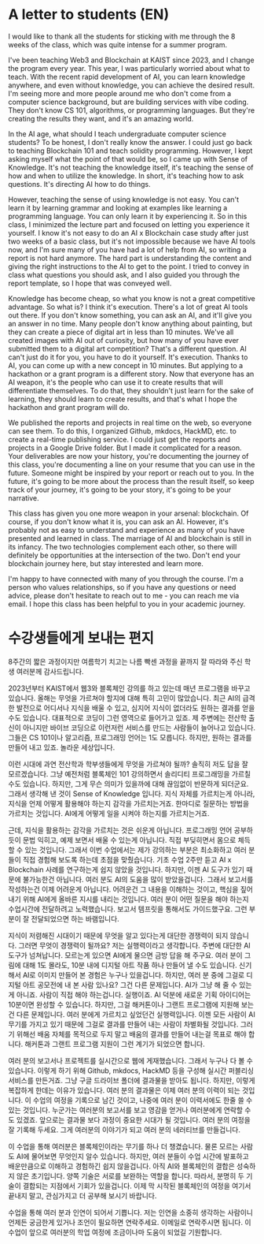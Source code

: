 # A letter to students (EN)
I would like to thank all the students for sticking with me through the 8 weeks of the class, which was quite intense for a summer program.

I've been teaching Web3 and Blockchain at KAIST since 2023, and I change the program every year. This year, I was particularly worried about what to teach. With the recent rapid development of AI, you can learn knowledge anywhere, and even without knowledge, you can achieve the desired result. I'm seeing more and more people around me who don't come from a computer science background, but are building services with vibe coding. They don't know CS 101, algorithms, or programming languages. But they're creating the results they want, and it's an amazing world.

In the AI age, what should I teach undergraduate computer science students? To be honest, I don't really know the answer. I could just go back to teaching Blockchain 101 and teach solidity programming. However, I kept asking myself what the point of that would be, so I came up with Sense of Knowledge. It's not teaching the knowledge itself, it's teaching the sense of how and when to utilize the knowledge. In short, it's teaching how to ask questions. It's directing AI how to do things.

However, teaching the sense of using knowledge is not easy. You can't learn it by learning grammar and looking at examples like learning a programming language. You can only learn it by experiencing it. So in this class, I minimized the lecture part and focused on letting you experience it yourself. I know it's not easy to do an AI x Blockchain case study after just two weeks of a basic class, but it's not impossible because we have AI tools now, and I'm sure many of you have had a lot of help from AI, so writing a report is not hard anymore. The hard part is understanding the content and giving the right instructions to the AI to get to the point. I tried to convey in class what questions you should ask, and I also guided you through the report template, so I hope that was conveyed well.

Knowledge has become cheap, so what you know is not a great competitive advantage. So what is? I think it's execution. There's a lot of great AI tools out there. If you don't know something, you can ask an AI, and it'll give you an answer in no time. Many people don't know anything about painting, but they can create a piece of digital art in less than 10 minutes. We've all created images with AI out of curiosity, but how many of you have ever submitted them to a digital art competition? That's a different question. AI can't just do it for you, you have to do it yourself. It's execution. Thanks to AI, you can come up with a new concept in 10 minutes. But applying to a hackathon or a grant program is a different story. Now that everyone has an AI weapon, it's the people who can use it to create results that will differentiate themselves. To do that, they shouldn't just learn for the sake of learning, they should learn to create results, and that's what I hope the hackathon and grant program will do.

We published the reports and projects in real time on the web, so everyone can see them. To do this, I organized Github, mkdocs, HackMD, etc. to create a real-time publishing service. I could just get the reports and projects in a Google Drive folder. But I made it complicated for a reason. Your deliverables are now your history, you're documenting the journey of this class, you're documenting a line on your resume that you can use in the future. Someone might be inspired by your report or reach out to you. In the future, it's going to be more about the process than the result itself, so keep track of your journey, it's going to be your story, it's going to be your narrative.

This class has given you one more weapon in your arsenal: blockchain. Of course, if you don't know what it is, you can ask an AI. However, it's probably not as easy to understand and experience as many of you have presented and learned in class. The marriage of AI and blockchain is still in its infancy. The two technologies complement each other, so there will definitely be opportunities at the intersection of the two. Don't end your blockchain journey here, but stay interested and learn more.

I'm happy to have connected with many of you through the course. I'm a person who values relationships, so if you have any questions or need advice, please don't hesitate to reach out to me - you can reach me via email. I hope this class has been helpful to you in your academic journey.



# 수강생들에게 보내는 편지

8주간의 짧은 과정이지만 여름학기 치고는 나름 빡센 과정을 끝까지 잘 따라와 주신 학생 여러분께 감사드립니다. 

2023년부터 KAIST에서 웹3와 블록체인 강의를 하고 있는데 매년 프로그램을 바꾸고 있습니다. 올해는 무엇을 가르쳐야 할지에 대해 특히 고민이 많았습니다. 최근 AI의 급격한 발전으로 어디서나 지식을 배울 수 있고, 심지어 지식이 없더라도 원하는 결과를 얻을 수도 있습니다. 대표적으로 코딩이 그런 영역으로 들어가고 있죠. 제 주변에는 전산학 출신이 아니지만 바이브 코딩으로 이런저런 서비스를 만드는 사람들이 늘어나고 있습니다. 그들은 CS 101이나 알고리즘, 프로그래밍 언어는 1도 모릅니다. 하지만, 원하는 결과를 만들어 내고 있죠. 놀라운 세상입니다. 

이런 시대에 과연 전산학과 학부생들에게 무엇을 가르쳐야 될까? 솔직히 저도 답을 잘 모르겠습니다. 그냥 예전처럼 블록체인 101 강의하면서 솔리디티 프로그래밍을 가르칠 수도 있습니다. 하지만, 그게 무슨 의미가 있을까에 대해 끊임없이 반문하게 되더군요. 그래서 생각해 낸 것이 Sense of Knowledge 입니다. 지식 자체를 가르치는게 아니라, 지식을 언제 어떻게 활용해야 하는지 감각을 가르치는거죠. 한마디로 질문하는 방법을 가르치는 것입니다. AI에게 어떻게 일을 시켜야 하는지를 가르치는거죠. 

근데, 지식을 활용하는 감각을 가르치는 것은 쉬운게 아닙니다. 프로그래밍 언어 공부하듯이 문법 익히고, 예제 보면서 배울 수 있는게 아닙니다. 직접 부딪히면서 몸으로 체득할 수 있는 것입니다. 그래서 이번 수업에서는 제가 강의하는 부분은 최소화하고 여러 분들이 직접 경험해 보도록 하는데 초점을 맞췄습니다. 기초 수업 2주만 듣고 AI x Blockchain 사례를 연구하는게 쉽지 않았을 것입니다. 하지만, 이젠 AI 도구가 있기 때문에 불가능한건 아닙니다. 여러 분도 AI의 도움을 많이 받았을겁니다. 그래서 보고서를 작성하는건 이제 어려운게 아닙니다. 어려운건 그 내용을 이해하는 것이고, 핵심을 짚어내기 위해 AI에게 올바른 지시를 내리는 것입니다. 여러 분이 어떤 질문을 해야 하는지 수업시간에 전달하려고 노력했습니다. 보고서 템프릿을 통해서도 가이드했구요. 그런 부분이 잘 전달되었으면 하는 바램입니다.

지식이 저렴해진 시대이기 때문에 무엇을 알고 있다는게 대단한 경쟁력이 되지 않습니다. 그러면 무엇이 경쟁력이 될까요? 저는 실행력이라고 생각합니다. 주변에 대단한 AI 도구가 넘쳐납니다. 모르는게 있으면 AI에게 물으면 금방 답을 해 주구요. 여러 분이 그림에 대해 1도 몰라도, 10분 내에 디지털 아트 작품 하나 만들어 낼 수도 있습니다. 신기해서 AI로 이미지 만들어 본 경험은 누구나 있을겁니다. 하지만, 여러 분 중에 그걸로 디지털 아트 공모전에 내 본 사람 있나요? 그건 다른 문제입니다. AI가 그냥 해 줄 수 있는게 아니죠. 사람이 직접 해야 하는겁니다. 실행이죠. AI 덕분에 새로운 기획 아이디어는 10분이면 완성할 수 있습니다. 하지만, 그걸 해커톤이나 그랜트 프로그램에 지원해 보는건 다른 문제입니다. 여러 분에게 가르치고 싶었던건 실행력입니다. 이젠 모든 사람이 AI 무기를 가지고 있기 때문에 그걸로 결과를 만들어 내는 사람이 차별화될 것입니다. 그러기 위해선 배움 자체를 목적으로 두지 말고 배움의 결과를 만들어 내는걸 목표로 해야 합니다. 해커톤과 그랜트 프로그램 지원이 그런 계기가 되었으면 합니다. 

여러 분의 보고서나 프로젝트를 실시간으로 웹에 게재했습니다. 그래서 누구나 다 볼 수 있습니다. 이렇게 하기 위해 Github, mkdocs, HackMD 등을 구성해 실시간 퍼블리싱 서비스를 만든거죠. 그냥 구글 드라이브 폴더에 결과물을 받아도 됩니다. 하지만, 이렇게 복잡하게 한데는 이유가 있습니다. 여러 분의 결과물은 이제 여러 분의 이력이 되는 것입니다. 이 수업의 여정을 기록으로 남긴 것이고, 나중에 여러 분이 이력서에도 한줄 쓸 수 있는 것입니다. 누군가는 여러분의 보고서를 보고 영감을 얻거나 여러분에게 연락할 수도 있겠죠. 앞으로는 결과물 보다 과정이 중요한 시대가 될 것입니다. 여러 분의 여정을 잘 기록해 두세요. 그게 여러분의 이야기가 되고 여러 분의 네러티브를 만들겁니다. 

이 수업을 통해 여러분은 블록체인이라는 무기를 하나 더 챙겼습니다. 물론 모르는 사람도 AI에 물어보면 무엇인지 알수 있습니다. 하지만, 여러 분들이 수업 시간에 발표하고 배운만큼으로 이해하고 경험하긴 쉽지 않을겁니다. 아직 AI와 블록체인의 결합은 성숙하지 않은 초기입니다. 양쪽 기술은 서로를 보완하는 역할을 합니다. 따라서, 분명히 두 기술이 결합되는 지점에서 기회가 있을겁니다. 이제 막 시작된 블록체인의 여정을 여기서 끝내지 말고, 관심가지고 더 공부해 보시기 바랍니다. 

수업을 통해 여러 분과 인연이 되어서 기쁩니다. 저는 인연을 소중히 생각하는 사람이니 언제든 궁금한게 있거나 조언이 필요하면 연락주세요. 이메일로 연락주시면 됩니다. 이 수업이 앞으로 여러분의 학업 여정에 조금이나마 도움이 되었길 기원합니다.  
